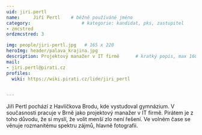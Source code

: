 ```yaml
---
uid: jiri.pertl
name:     Jiří Pertl  	# běžně používáné jméno
category:                 	# kategorie: kandidat, pks, zastupitel
- zmcstred
ordzmcstred: 3

img: people/jiri-pertl.jpg   # 165 x 220
heroImg: header/palava_krajina.jpg
description: Projektový manažer v IT firmě     	# kratký popis, max 160 znaků
mail:
- jiri.pertl@pirati.cz
profiles:
  wiki: https://wiki.pirati.cz/lide/jiri_pertl


---
```


Jiří Pertl pochází z Havlíčkova Brodu, kde vystudoval gymnázium. V současnosti pracuje v Brně jako projektový manažer v IT firmě. Pirátem je z toho důvodu, že si myslí, že volit menší zlo není řešení. Ve volném čase se věnuje rozmanitému spektru zájmů, hlavně fotografii.
